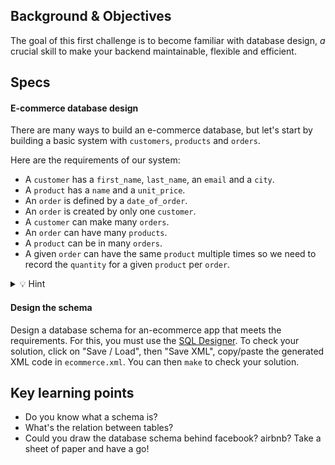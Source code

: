 ## Background & Objectives

The goal of this first challenge is to become familiar with database design, *a* crucial skill to make your backend maintainable, flexible and efficient.

## Specs

#### E-commerce database design

There are many ways to build an e-commerce database, but let's start by building a basic system with `customers`, `products` and `orders`.

Here are the requirements of our system:

- A `customer` has a `first_name`, `last_name`, an `email` and a `city`.
- A `product` has a `name` and a `unit_price`.
- An `order` is defined by a `date_of_order`.
- An `order` is created by only one `customer`.
- A `customer` can make many `orders`.
- An `order` can have many `products`.
- A `product` can be in many `orders`.
- A given `order` can have the same `product` multiple times so we need to record the `quantity` for a given `product` per `order`.

<details><summary markdown='span'>💡 Hint</summary>
  You need to introduce a join table <code>product_orders</code>.

</details>

#### Design the schema

Design a database schema for an-ecommerce app that meets the requirements.
For this, you must use the [SQL Designer](http://db.lewagon.com).
To check your solution, click on "Save / Load", then "Save XML", copy/paste the generated XML code in `ecommerce.xml`. You can then `make` to check your solution.

## Key learning points

- Do you know what a schema is?
- What's the relation between tables?
- Could you draw the database schema behind facebook? airbnb? Take a sheet of paper and have a go!
